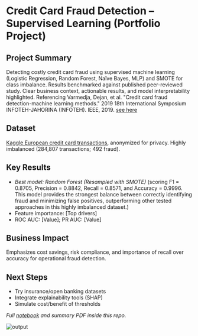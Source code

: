 # Credit Card Fraud Detection – Supervised Learning (Portfolio Project)

## Project Summary
Detecting costly credit card fraud using supervised machine learning (Logistic Regression, Random Forest, Naïve Bayes, MLP) and SMOTE for class imbalance. Results benchmarked against published peer-reviewed study. Clear business context, actionable results, and model interpretability highlighted. 
Referencing Varmedja, Dejan, et al. "Credit card fraud detection-machine learning methods." 2019 18th International Symposium INFOTEH-JAHORINA (INFOTEH). IEEE, 2019. [see here](https://github.com/cyfangus/fraud_detection_supervised_learning/blob/main/Credit_Card_Fraud_Detection_-_Machine_Learning_methods.pdf)

## Dataset
[Kaggle European credit card transactions](https://www.kaggle.com/datasets/mlg-ulb/creditcardfraud), anonymized for privacy. Highly imbalanced (284,807 transactions; 492 fraud).

## Key Results
- *Best model: Random Forest (Resampled with SMOTE)* (scoring F1 = 0.8705, Precision = 0.8842, Recall = 0.8571, and Accuracy = 0.9996.
  This model provides the strongest balance between correctly identifying fraud and minimizing false positives, outperforming other tested approaches in this highly imbalanced dataset.)
- Feature importance: [Top drivers]
- ROC AUC: [Value]; PR AUC: [Value]

## Business Impact
Emphasizes cost savings, risk compliance, and importance of recall over accuracy for operational fraud detection.

## Next Steps
- Try insurance/open banking datasets
- Integrate explainability tools (SHAP)
- Simulate cost/benefit of thresholds

*Full [notebook]((https://github.com/cyfangus/fraud_detection_supervised_learning/blob/main/fraud_detection_supervised_learning.ipynb)) and summary PDF inside this repo.*

![output](https://github.com/user-attachments/assets/0114c055-37ae-4532-89fc-a8eb2513c833)

